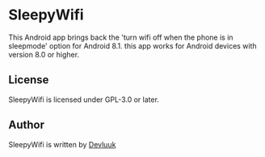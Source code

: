 # SleepyWifi
This Android app brings back the 'turn wifi off when the phone is in sleepmode' option for Android 8.1.
this app works for Android devices with version 8.0 or higher.

## License
SleepyWifi is licensed under GPL-3.0 or later.

## Author
SleepyWifi is written by [Devluuk](https://luukpeterse.nl "Devluuk Homepage")
